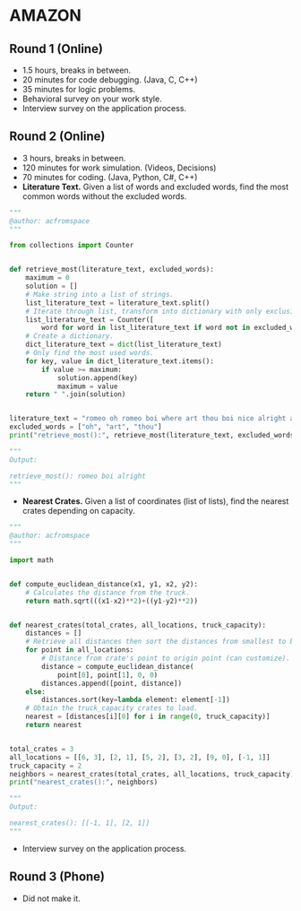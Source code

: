 # AMAZON

## Round 1 (Online)

- 1.5 hours, breaks in between.
- 20 minutes for code debugging. (Java, C, C++)
- 35 minutes for logic problems.
- Behavioral survey on your work style.
- Interview survey on the application process.

## Round 2 (Online)

- 3 hours, breaks in between.
- 120 minutes for work simulation. (Videos, Decisions)
- 70 minutes for coding. (Java, Python, C#, C++)
- **Literature Text.** Given a list of words and excluded words, find the most common words without the excluded words.

```py
"""
@author: acfromspace
"""

from collections import Counter


def retrieve_most(literature_text, excluded_words):
    maximum = 0
    solution = []
    # Make string into a list of strings.
    list_literature_text = literature_text.split()
    # Iterate through list, transform into dictionary with only exclusive words.
    list_literature_text = Counter([
        word for word in list_literature_text if word not in excluded_words]).most_common()
    # Create a dictionary.
    dict_literature_text = dict(list_literature_text)
    # Only find the most used words.
    for key, value in dict_literature_text.items():
        if value >= maximum:
            solution.append(key)
            maximum = value
    return " ".join(solution)


literature_text = "romeo oh romeo boi where art thou boi nice alright alright ok hello"
excluded_words = ["oh", "art", "thou"]
print("retrieve_most():", retrieve_most(literature_text, excluded_words))

"""
Output:

retrieve_most(): romeo boi alright
"""
```

- **Nearest Crates.** Given a list of coordinates (list of lists), find the nearest crates depending on capacity.

```py
"""
@author: acfromspace
"""

import math


def compute_euclidean_distance(x1, y1, x2, y2):
    # Calculates the distance from the truck.
    return math.sqrt(((x1-x2)**2)+((y1-y2)**2))


def nearest_crates(total_crates, all_locations, truck_capacity):
    distances = []
    # Retrieve all distances then sort the distances from smallest to biggest.
    for point in all_locations:
        # Distance from crate's point to origin point (can customize).
        distance = compute_euclidean_distance(
            point[0], point[1], 0, 0)
        distances.append([point, distance])
    else:
        distances.sort(key=lambda element: element[-1])
    # Obtain the truck_capacity crates to load.
    nearest = [distances[i][0] for i in range(0, truck_capacity)]
    return nearest


total_crates = 3
all_locations = [[6, 3], [2, 1], [5, 2], [3, 2], [9, 0], [-1, 1]]
truck_capacity = 2
neighbors = nearest_crates(total_crates, all_locations, truck_capacity)
print("nearest_crates():", neighbors)

"""
Output:

nearest_crates(): [[-1, 1], [2, 1]]
"""
```

- Interview survey on the application process.

## Round 3 (Phone)

- Did not make it.
